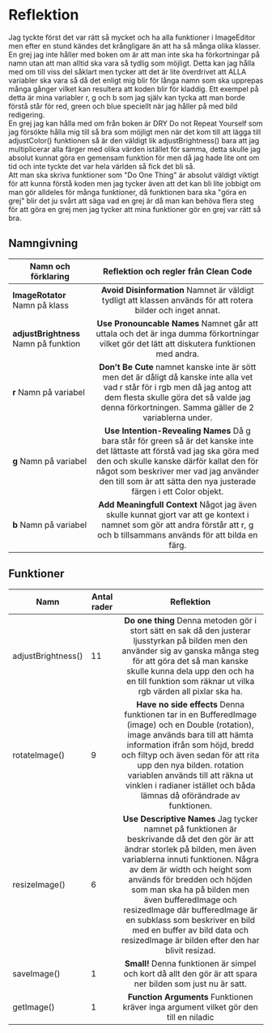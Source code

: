 # Reflektion

Jag tyckte först det var rätt så mycket och ha alla funktioner i ImageEditor men efter en stund kändes det krångligare än att ha så många olika klasser.  
En grej jag inte håller med boken om är att man inte ska ha förkortningar på namn utan att man alltid ska vara så tydlig som möjligt. Detta kan jag hålla med om till viss del såklart men tycker att det är lite överdrivet att ALLA variabler ska vara så då det enligt mig blir för långa namn som ska upprepas många gånger vilket kan resultera att koden blir för kladdig. Ett exempel på detta är mina variabler r, g och b som jag själv kan tycka att man borde förstå står för red, green och blue speciellt när jag håller på med bild redigering.  
En grej jag kan hålla med om från boken är DRY Do not Repeat Yourself som jag försökte hålla mig till så bra som möjligt men när det kom till att lägga till adjustColor() funktionen så är den väldigt lik adjustBrightness() bara att jag multiplicerar alla färger med olika värden istället för samma, detta skulle jag absolut kunnat göra en gemensam funktion för men då jag hade lite ont om tid och inte tyckte det var hela världen så fick det bli så.  
Att man ska skriva funktioner som "Do One Thing" är absolut väldigt viktigt för att kunna förstå koden men jag tycker även att det kan bli lite jobbigt om man gör alldeles för många funktioner, då funktionen bara ska "göra en grej" blir det ju svårt att säga vad en grej är då man kan behöva flera steg för att göra en grej men jag tycker att mina funktioner gör en grej var rätt så bra.

## Namngivning

| Namn och förklaring                   | Reflektion och regler från Clean Code |
|---------------------------------------|:-------------------------------------:|
| **ImageRotator** Namn på klass        | **Avoid Disinformation** Namnet är väldigt tydligt att klassen används för att rotera bilder och inget annat. |
| **adjustBrightness** Namn på funktion | **Use Pronouncable Names** Namnet går att uttala och det är inga dumma förkortningar vilket gör det lätt att diskutera funktionen med andra. |
| **r** Namn på variabel                | **Don’t Be Cute** namnet kanske inte är sött men det är dåligt då kanske inte alla vet vad r står för i rgb men då jag antog att dem flesta skulle göra det så valde jag denna förkortningen. Samma gäller de 2 variablerna under. |
| **g** Namn på variabel                | **Use Intention-Revealing Names** Då g bara står för green så är det kanske inte det lättaste att förstå vad jag ska göra med den och skulle kanske därför kallat den för något som beskriver mer vad jag använder den till som är att sätta den nya justerade färgen i ett Color objekt. |
| **b** Namn på variabel                | **Add Meaningfull Context** Något jag även skulle kunnat gjort var att ge kontext i namnet som gör att andra förstår att r, g och b tillsammans används för att bilda en färg. |



## Funktioner


| Namn               | Antal rader | Reflektion                            |
|--------------------|-------------|:-------------------------------------:|
| adjustBrightness() | 11 | **Do one thing** Denna metoden gör i stort sätt en sak då den justerar ljusstyrkan på bilden men den använder sig av ganska många steg för att göra det så man kanske skulle kunna dela upp den och ha en till funktion som räknar ut vilka rgb värden all pixlar ska ha. |
| rotateImage()      | 9  | **Have no side effects** Denna funktionen tar in en BufferedImage (image) och en Double (rotation), image används bara till att hämta information ifrån som höjd, bredd och filtyp och även sedan för att rita upp den nya bilden. rotation variablen används till att räkna ut vinklen i radianer istället och båda lämnas då oförändrade av funktionen. |
| resizeImage()      | 6  | **Use Descriptive Names** Jag tycker namnet på funktionen är beskrivande då det den gör är att ändrar storlek på bilden, men även variablerna innuti funktionen. Några av dem är width och height som används för bredden och höjden som man ska ha på bilden men även bufferedImage och resizedImage där bufferedImage är en subklass som beskriver en bild med en buffer av bild data och resizedImage är bilden efter den har blivit resizad. |
| saveImage()        | 1  | **Small!** Denna funktionen är simpel och kort då allt den gör är att spara ner bilden som just nu är satt. |
| getImage()         | 1  | **Function Arguments** Funktionen kräver inga argument vilket gör den till en niladic |

